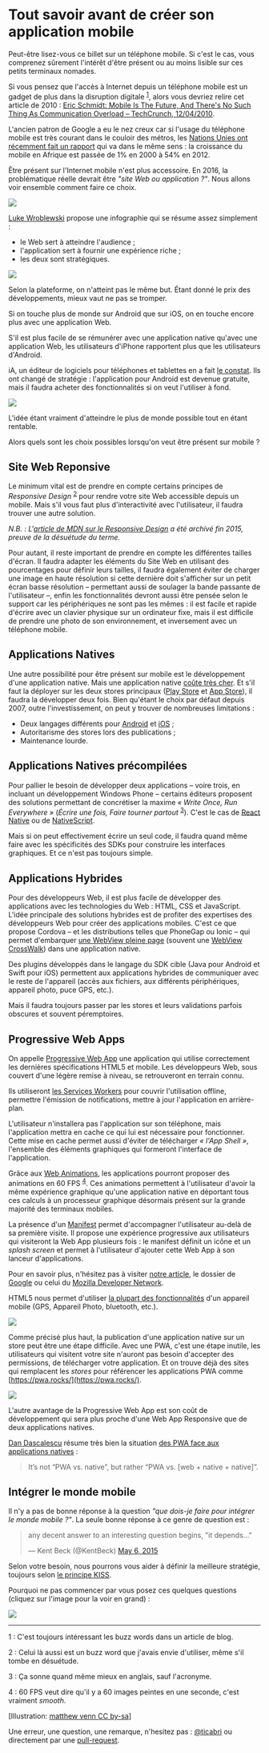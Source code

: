 # Tout savoir avant de créer son application mobile

Peut-être lisez-vous ce billet sur un téléphone mobile.
Si c'est le cas, vous comprenez sûrement l'intérêt d'être présent ou au moins lisible sur ces petits terminaux nomades.

Si vous pensez que l'accès à Internet depuis un téléphone mobile est un gadget de plus dans la disruption digitale <sup title="C'est toujours intéressant les buzz words dans un article de blog.">[1](#note1)</sup>, alors vous devriez relire cet article de 2010 :
[Eric Schmidt: Mobile Is The Future, And There's No Such Thing As Communication Overload – TechCrunch, 12/04/2010](https://techcrunch.com/2010/04/12/eric-schmidt-mobile-is-the-future-and-theres-no-such-thing-as-communication-overload/).

L'ancien patron de Google a eu le nez creux car si l'usage du téléphone mobile est très courant dans le couloir des métros,
les [Nations Unies ont récemment fait un rapport](http://www.un.org/africarenewal/magazine/april-2014/internet-access-no-longer-luxury) qui va dans le même sens :
la croissance du mobile en Afrique est passée de 1% en 2000 à 54% en 2012.

Être présent sur l'Internet mobile n'est plus accessoire.
En 2016, la problématique réelle devrait être *"site Web ou application ?"*.
Nous allons voir ensemble comment faire ce choix.

![](/blog/metier/2016/images/tout-savoir-avant-creer-application-mobile/screenshot-makina-mobile.png)

[Luke Wroblewski](https://twitter.com/lukew) propose une infographie qui se résume assez simplement :

- le Web sert à atteindre l'audience ;
- l'application sert à fournir une expérience riche ;
- les deux sont stratégiques.

![](/blog/metier/2016/images/tout-savoir-avant-creer-application-mobile/REACHvsRICH.png)

Selon la plateforme, on n'atteint pas le même but.
Étant donné le prix des développements, mieux vaut ne pas se tromper.

Si on touche plus de monde sur Android que sur iOS,
on en touche encore plus avec une application Web.

S'il est plus facile de se rémunérer avec une application native qu'avec une application Web,
les utilisateurs d'iPhone rapportent plus que les utilisateurs d'Android.

iA, un éditeur de logiciels pour téléphones et tablettes en a fait [le constat](https://ia.net/writer/updates/the-best-things-in-android-are-freewith-in-app-purchases).
Ils ont changé de stratégie :
l'application pour Android est devenue gratuite,
mais il faudra acheter des fonctionnalités si on veut l'utiliser à fond.

![](/blog/metier/2016/images/tout-savoir-avant-creer-application-mobile/app-downloads-and-sales-android-vs-ios.png)

L'idée étant vraiment d'atteindre le plus de monde possible tout en étant rentable.

Alors quels sont les choix possibles lorsqu'on veut être présent sur mobile ?

## Site Web Reponsive

Le minimum vital est de prendre en compte certains principes de *Responsive Design* <sup title="Celui là aussi est un buzz word que j'avais envie d'utiliser, même s'il tombe en désuétude.">[2](#note2)</sup> pour rendre votre site Web accessible depuis un mobile.
Mais s'il vous faut plus d'interactivité avec l'utilisateur, il faudra trouver une autre solution.

_N.B. : L'[article de MDN sur le Responsive Design](https://developer.mozilla.org/en-US/docs/Web_Development/Responsive_Web_design) a été archivé fin 2015, preuve de la désuétude du terme._

Pour autant, il reste important de prendre en compte les différentes tailles d'écran.
Il faudra adapter les éléments du Site Web en utilisant des pourcentages pour définir leurs tailles,
il faudra également éviter de charger une image en haute résolution si cette dernière doit s'afficher sur un petit écran basse résolution
– permettant aussi de soulager la bande passante de l'utilisateur –,
enfin les fonctionnalités devront aussi être pensée selon le support car les périphériques ne sont pas les mêmes :
il est facile et rapide d'écrire avec un clavier physique sur un ordinateur fixe,
mais il est difficile de prendre une photo de son environnement,
et inversement avec un téléphone mobile.

## Applications Natives

Une autre possibilité pour être présent sur mobile est le développement d'une application native.
Mais une application native [coûte très cher](http://howmuchtomakeanapp.com/).
Et s'il faut la déployer sur les deux stores principaux ([Play Store](https://play.google.com/store) et [App Store](https://itunes.apple.com/us/genre/ios/id36?mt=8)),
il faudra la développer deux fois.
Bien qu'étant le choix par défaut depuis 2007, outre l'investissement,
on peut y trouver de nombreuses limitations :

- Deux langages différents pour [Android](https://developer.android.com/index.html) et [iOS](https://developer.apple.com/ios/) ;
- Autoritarisme des stores lors des publications ;
- Maintenance lourde.

## Applications Natives précompilées

Pour pallier le besoin de développer deux applications – voire trois, en incluant un développement Windows Phone –
certains éditeurs proposent des solutions permettant de concrétiser la maxime *« Write Once, Run Everywhere »*
(*Écrire une fois, Faire tourner partout* <sup title="Ça sonne quand même mieux en anglais, sauf l'acronyme.">[3](#note3)</sup>).
C'est le cas de [React Native](https://facebook.github.io/react-native/) ou de [NativeScript](http://www.telerik.com/nativescript).

Mais si on peut effectivement écrire un seul code,
il faudra quand même faire avec les spécificités des SDKs pour construire les interfaces graphiques.
Et ce n'est pas toujours simple.

## Applications Hybrides

Pour des développeurs Web, il est plus facile de développer des applications avec les technologies du Web : HTML, CSS et JavaScript.
L'idée principale des solutions hybrides est de profiter des expertises des développeurs Web pour créer des applications mobiles.
C'est ce que propose Cordova – et les distributions telles que PhoneGap ou Ionic –
qui permet d'embarquer [une WebView pleine page](https://cordova.apache.org/docs/en/latest/guide/hybrid/webviews/index.html)
(souvent une [WebView CrossWalk](https://crosswalk-project.org/)) dans une application native.

Des plugins développés dans le langage du SDK cible (Java pour Android et Swift pour iOS) permettent aux applications hybrides de communiquer avec le reste de l'appareil
(accès aux fichiers, aux différents périphériques, appareil photo, puce GPS, etc.).

Mais il faudra toujours passer par les stores et leurs validations parfois obscures et souvent péremptoires.

## Progressive Web Apps

On appelle [Progressive Web App](http://makina-corpus.com/blog/metier/2016/introduction-progressive-web-apps) une application qui utilise correctement les dernières spécifications HTML5 et mobile.
Les développeurs Web, sous couvert d'une légère remise à niveau, se retrouveront en terrain connu.

Ils utiliseront [les Services Workers](http://makina-corpus.com/blog/metier/2016/decouvrir-le-service-worker) pour couvrir l'utilisation offline, permettre l'émission de notifications, mettre à jour l'application en arrière-plan.

L'utilisateur n'installera pas l'application sur son téléphone, mais l'application mettra en cache ce qui lui est nécessaire pour fonctionner.
Cette mise en cache permet aussi d'éviter de télécharger *« l'App Shell »*, l'ensemble des éléments graphiques qui formeront l'interface de l'application.

Grâce aux [Web Animations](https://developer.mozilla.org/en-US/docs/Web/API/Web_Animations_API), les applications pourront proposer des animations en 60 FPS <sup title="60 FPS veut dire qu'il y a 60 images peintes en une seconde, c'est vraiment *smooth*.">[4](#note4)</sup>.
Ces animations permettent à l'utilisateur d'avoir la même expérience graphique qu'une application native en déportant tous ces calculs à un processeur graphique désormais présent sur la grande majorité des terminaux mobiles.

La présence d'un [Manifest](https://developer.mozilla.org/en-US/docs/Web/Manifest) permet d'accompagner l'utilisateur au-delà de sa première visite.
Il propose une expérience progressive aux utilisateurs qui visiteront la Web App plusieurs fois :
le manifest définit un icône et un *splash screen* et permet à l'utilisateur d'ajouter cette Web App à son lanceur d'applications.

Pour en savoir plus, n'hésitez pas à visiter
[notre article](http://makina-corpus.com/blog/metier/2016/introduction-progressive-web-apps),
le dossier de [Google](https://developers.google.com/web/progressive-web-apps/)
ou celui du
[Mozilla Developer Network](https://developer.mozilla.org/en-US/Apps/Progressive).

HTML5 nous permet d'utiliser [la plupart des fonctionnalités](https://whatwebcando.today/) d'un appareil mobile (GPS, Appareil Photo, bluetooth, etc.).

[![](/blog/metier/2016/images/tout-savoir-avant-creer-application-mobile/lost-users.png)](https://youtu.be/qmE_jpnYXFo?t=96)

Comme précisé plus haut, la publication d'une application native sur un store peut être une étape difficile.
Avec une PWA, c'est une étape inutile, les utilisateurs qui visitent votre site n'auront pas besoin d'accepter des permissions, de télécharger votre application.
Et on trouve déjà des sites qui remplacent les *stores* pour référencer les applications PWA comme [https://pwa.rocks/](https://pwa.rocks/).

![](/blog/metier/2016/images/tout-savoir-avant-creer-application-mobile/toomanypermissions.png)

L'autre avantage de la Progressive Web App est son coût de développement qui sera plus proche d'une Web App Responsive que de deux applications natives.

[Dan Dascalescu](https://twitter.com/dandv) résume très bien la situation [des PWA face aux applications natives](https://medium.com/@dandv/why-progressive-web-apps-vs-native-is-the-wrong-question-to-ask-fb8555addcbb#.e5rg71kjm) :

> It’s not “PWA vs. native”, but rather “PWA vs. [web + native + native]”.

## Intégrer le monde mobile

Il n'y a pas de bonne réponse à la question *"que dois-je faire pour intégrer le monde mobile ?"*.
La seule bonne réponse à ce genre de question est :

<blockquote class="twitter-tweet" data-lang="en"><p lang="en" dir="ltr">any decent answer to an interesting question begins, &quot;it depends...&quot;</p>&mdash; Kent Beck (@KentBeck) <a href="https://twitter.com/KentBeck/status/596007846887628801">May 6, 2015</a></blockquote>
<script async src="//platform.twitter.com/widgets.js" charset="utf-8"></script>

Selon votre besoin, nous pourrons vous aider à définir la meilleure stratégie, toujours selon [le principe KISS](https://fr.wikipedia.org/wiki/Principe_KISS).

Pourquoi ne pas commencer par vous posez ces quelques questions (cliquez sur l'image pour la voir en grand) :

[![](/blog/metier/2016/images/tout-savoir-avant-creer-application-mobile/AppMobileBlueprint.jpg)](/blog/metier/2016/images/tout-savoir-avant-creer-application-mobile/AppMobileBlueprint.jpg)

---

<a name="note1">1</a> : C'est toujours intéressant les buzz words dans un article de blog.

<a name="note2">2</a> : Celui là aussi est un buzz word que j'avais envie d'utiliser, même s'il tombe en désuétude.

<a name="note3">3</a> : Ça sonne quand même mieux en anglais, sauf l'acronyme.

<a name="note4">4</a> : 60 FPS veut dire qu'il y a 60 images peintes en une seconde, c'est vraiment *smooth*.

[Illustration: [matthew venn CC by-sa](https://flic.kr/p/5BkUwX)]

Une erreur, une question, une remarque,
n'hesitez pas : [@ticabri](https://twitter.com/ticabri)
ou directement par une [pull-request](https://github.com/makinacorpus/blog-posts/blob/master/tout-savoir-creer-application-mobile.md).